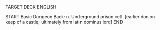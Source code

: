 TARGET DECK
ENGLISH

START
Basic
Dungeon
Back: n. Underground prison cell. [earlier donjon keep of a castle; ultimately from latin dominus lord]
END
